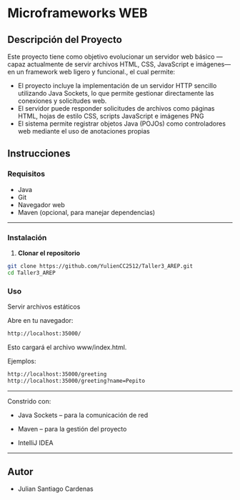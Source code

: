 
# Microframeworks WEB

## Descripción del Proyecto

Este proyecto tiene como objetivo evolucionar un servidor web básico —capaz actualmente de servir archivos HTML, CSS, JavaScript e imágenes— en un framework web ligero y funcional., el cual permite:

- El proyecto incluye la implementación de un servidor HTTP sencillo utilizando Java Sockets, lo que permite gestionar directamente las conexiones y solicitudes web.
- El servidor puede responder solicitudes de archivos como páginas HTML, hojas de estilo CSS, scripts JavaScript e imágenes PNG
- El sistema permite registrar objetos Java (POJOs) como controladores web mediante el uso de anotaciones propias
## Instrucciones 

### Requisitos
- Java 
- Git
- Navegador web
- Maven (opcional, para manejar dependencias)

---

### Instalación
1. **Clonar el repositorio**
```bash
git clone https://github.com/YulienCC2512/Taller3_AREP.git
cd Taller3_AREP
```
 ### Uso


Servir archivos estáticos

Abre en tu navegador:
```bash
http://localhost:35000/
```
Esto cargará el archivo www/index.html.

Ejemplos:
```bash
http://localhost:35000/greeting
http://localhost:35000/greeting?name=Pepito 
```

---


Constrido con:
- Java Sockets – para la comunicación de red

- Maven – para la gestión del proyecto

- IntelliJ IDEA 

---

## Autor
- Julian Santiago Cardenas




    